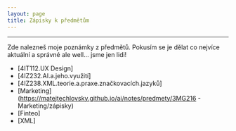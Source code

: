 ```yaml
---
layout: page
title: Zápisky k předmětům
---
```

-----
Zde nalezneš moje poznámky z předmětů. Pokusím se je dělat co nejvíce aktuální a správné ale well... jsme jen lidi!

- [4IT112.UX&nbsp;Design]
- [4IZ232.AI.a.jeho.využití]
- [4IZ238.XML.teorie.a.praxe.značkovacích.jazyků]
- [Marketing](https://matejtechlovsky.github.io/ai/notes/predmety/3MG216 - Marketing/zápisky)
- [Finteo]
- [XML]
